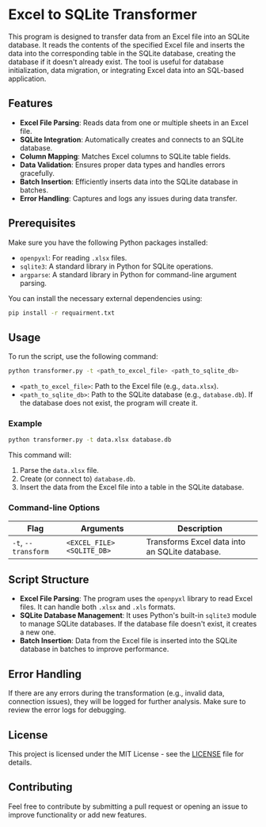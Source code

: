 # Excel to SQLite Transformer

This program is designed to transfer data from an Excel file into an SQLite database. It reads the contents of the specified Excel file and inserts the data into the corresponding table in the SQLite database, creating the database if it doesn't already exist. The tool is useful for database initialization, data migration, or integrating Excel data into an SQL-based application.

## Features
- **Excel File Parsing**: Reads data from one or multiple sheets in an Excel file.
- **SQLite Integration**: Automatically creates and connects to an SQLite database.
- **Column Mapping**: Matches Excel columns to SQLite table fields.
- **Data Validation**: Ensures proper data types and handles errors gracefully.
- **Batch Insertion**: Efficiently inserts data into the SQLite database in batches.
- **Error Handling**: Captures and logs any issues during data transfer.

## Prerequisites

Make sure you have the following Python packages installed:
- `openpyxl`: For reading `.xlsx` files.
- `sqlite3`: A standard library in Python for SQLite operations.
- `argparse`: A standard library in Python for command-line argument parsing.

You can install the necessary external dependencies using:

```bash
pip install -r requairment.txt
```

## Usage

To run the script, use the following command:

```bash
python transformer.py -t <path_to_excel_file> <path_to_sqlite_db>
```

- `<path_to_excel_file>`: Path to the Excel file (e.g., `data.xlsx`).
- `<path_to_sqlite_db>`: Path to the SQLite database (e.g., `database.db`). If the database does not exist, the program will create it.

### Example

```bash
python transformer.py -t data.xlsx database.db
```

This command will:
1. Parse the `data.xlsx` file.
2. Create (or connect to) `database.db`.
3. Insert the data from the Excel file into a table in the SQLite database.

### Command-line Options

| Flag                    | Arguments                              | Description                                        |
|-------------------------|----------------------------------------|----------------------------------------------------|
| `-t`, `--transform`      | `<EXCEL_FILE> <SQLITE_DB>`             | Transforms Excel data into an SQLite database.     |

## Script Structure

- **Excel File Parsing**: The program uses the `openpyxl` library to read Excel files. It can handle both `.xlsx` and `.xls` formats.
- **SQLite Database Management**: It uses Python's built-in `sqlite3` module to manage SQLite databases. If the database file doesn't exist, it creates a new one.
- **Batch Insertion**: Data from the Excel file is inserted into the SQLite database in batches to improve performance.

## Error Handling

If there are any errors during the transformation (e.g., invalid data, connection issues), they will be logged for further analysis. Make sure to review the error logs for debugging.

## License

This project is licensed under the MIT License - see the [LICENSE](LICENSE) file for details.

## Contributing

Feel free to contribute by submitting a pull request or opening an issue to improve functionality or add new features.

